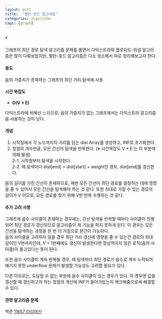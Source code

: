```yaml
---
layout: post
title:  "벨만-포드 알고리즘"
categories: algorithm
tags: [graph]
---
```


#### *
그래프의 최단 경로 탐색 알고리즘 문제를 풀면서 다익스트라와 플로이드-워셜 알고리즘은 많이 다뤄보았지만, 벨만-포드 알고리즘은 다소 생소해서 따로 정리해보고자 한다.
<br>

#### 용도
음의 가중치가 존재하는 그래프의 최단 거리 탐색에 사용
<br>

#### 시간 복잡도
- **O(V * E)**

다익스트라에 비해선 느리므로, 음의 가중치가 없는 그래프에서는 다익스트라 알고리즘을 사용하는 것이 낫다.
<br>

#### 개념
1. 시작점에서 각 노드까지의 거리를 담는 dist Array를 생성하고, INF로 초기화한다.  
2. 정점의 개수만큼, 모든 간선의 탐색을 반복한다. (※ 시간복잡도 V * E 는 이 부분에 의해 발생)  
    2-1. 시작점부터 탐색을 시작한다.  
    2-2. 매 탐색마다 dist[end] > dist[start] + weight인 경우, dist[end]를 갱신한다.

음의 길이를 가진 간선이 존재하므로, 매번 모든 간선이 최단 경로를 결정하는 데에 영향을 줄 수 있어서 모든 간선을 탐색해야 하는 것 같다. 또한 최대로 가질 수 있는 경로의 길이가 V 이므로, 모든 경로를 찾기 위해 V번 반복 수행하는 것 같다.
<br>

#### 추가 고려 사항
그래프에 음수 사이클이 존재하는 경우에는, 간선 탐색을 반복할 때마다 사이클이 진행되어 최단 경로가 갱신되므로 알고리즘이 제 기능을 하지 못하게 된다.
이 경우는 모든 간선을 탐색하는 과정을 한 번 더 거침으로 분간이 가능하다.  
음의 사이클을 고려하지 않을 경우 최단 거리 갱신에 영향을 줄 수 있는건 경로의 최대 길이인 V번까지인데, V + 1번째에도 갱신이 발생한다면 정상적이지 않은 로직(음의 사이클)이 돌고있다는 뜻이 된다.

또한 음수 사이클이 계속 반복될 경우, 매 탐색마다 최단 경로가 음수로 계속 누적되어 예기지 못한 underflow 문제가 발생할 가능성도 고려할 필요가 있다.

다른 이슈로는, 도달할 수 없는 부분에 음수 사이클이 있는 경우가 있다. 이 경우엔 값을 갱신할 때 갱신하고자 하는 정점의 계산에 INF가 들어가있는지 체크해줌으로써 해결할 수 있다.

#### 관련 알고리즘 문제

백준 [11657 타임머신](https://www.acmicpc.net/problem/11657)